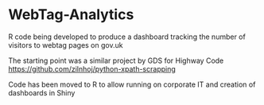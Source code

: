 # WebTag-Analytics
R code being developed to produce a dashboard tracking the number of visitors to webtag pages on gov.uk

The starting point was a similar project by GDS for Highway Code https://github.com/zilnhoj/python-xpath-scrapping

Code has been moved to R to allow running on corporate IT and creation of dashboards in Shiny
